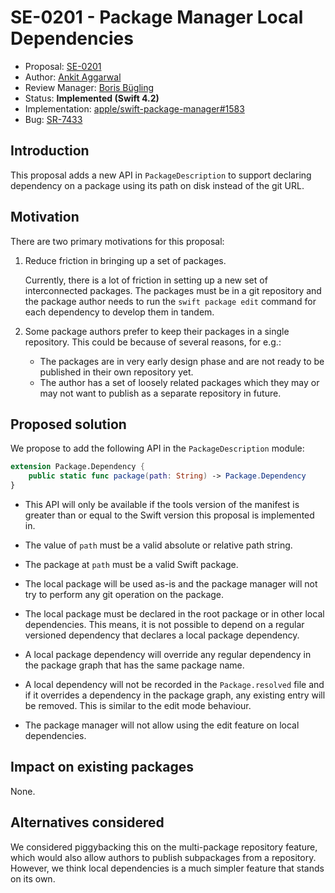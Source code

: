 # SE-0201 - Package Manager Local Dependencies

* Proposal: [SE-0201](0201-package-manager-local-dependencies.md)
* Author: [Ankit Aggarwal](https://github.com/aciidb0mb3r)
* Review Manager: [Boris Bügling](https://github.com/neonichu)
* Status: **Implemented (Swift 4.2)**
* Implementation: [apple/swift-package-manager#1583](https://github.com/apple/swift-package-manager/pull/1583)
* Bug: [SR-7433](https://bugs.swift.org/browse/SR-7433)

## Introduction

This proposal adds a new API in `PackageDescription` to support declaring
dependency on a package using its path on disk instead of the git URL.

## Motivation

There are two primary motivations for this proposal:

1. Reduce friction in bringing up a set of packages.

	Currently, there is a lot of friction in setting up a new set of interconnected
packages. The packages must be in a git repository and the package author needs
to run the `swift package edit` command for each dependency to develop them in tandem.

2. Some package authors prefer to keep their packages in a single repository.
   This could be because of several reasons, for e.g.:

    * The packages are in very early design phase and are not ready to be published
    in their own repository yet.
    * The author has a set of loosely related packages which they may or may not
    want to publish as a separate repository in future.

## Proposed solution

We propose to add the following API in the `PackageDescription` module:

```swift
extension Package.Dependency {
    public static func package(path: String) -> Package.Dependency
}
```

* This API will only be available if the tools version of the manifest is
  greater than or equal to the Swift version this proposal is implemented in.

* The value of `path` must be a valid absolute or relative path string.

* The package at `path` must be a valid Swift package. 

* The local package will be used as-is and the package manager will not try to
  perform any git operation on the package.

* The local package must be declared in the root package or in other local
  dependencies. This means, it is not possible to depend on a regular versioned
  dependency that declares a local package dependency.

* A local package dependency will override any regular dependency in the package
  graph that has the same package name.

* A local dependency will not be recorded in the `Package.resolved` file and
  if it overrides a dependency in the package graph, any existing entry will be
  removed. This is similar to the edit mode behaviour.

* The package manager will not allow using the edit feature on local dependencies.

## Impact on existing packages

None.

## Alternatives considered

We considered piggybacking this on the multi-package repository feature, which
would also allow authors to publish subpackages from a repository. However, we
think local dependencies is a much simpler feature that stands on its own.
